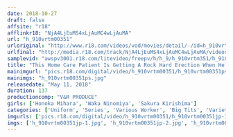 ```yaml
---
date: 2018-10-27
draft: false
affsite: "r18"
afflinkr18: "NjA4LjEuMS4xLjAuMC4wLjAuMA"
url: "h_910vrtm00351"
urloriginal: "http://www.r18.com/videos/vod/movies/detail/-/id=h_910vrtm00351"
urlfinal: "http://media.r18.com/track/NjA4LjEuMS4xLjAuMC4wLjAuMA/videos/vod/movies/detail/-/id=h_910vrtm00351"
samplevid: "awspv3001.r18.com/litevideo/freepv/h/h_9/h_910vrtm351/h_910vrtm351_dmb_w.mp4"
title: "This Home Care Patient Is Getting A Rock Hard Erection When He Sees This Home Helper's Big Titties! This Horny Home Helper Felt Responsible For His Condition, So She Gently Began To Give Him A Nice Handjob! But His Hard On Wouldn't Stop, So She Could No Longer Resist And Forgot Her Duties And Gave Him A Cowgirl Creampie Good Time! 2"
mainimgurl: "pics.r18.com/digital/video/h_910vrtm00351/h_910vrtm00351ps.jpg"
mainimgs: "h_910vrtm00351ps.jpg"
releasedate: "May 11, 2018"
duration: 137
productioncomp: "V&R PRODUCE"
girls: ['Honoka Mihara', 'Waka Ninomiya', 'Sakura Kirishima']
categories: ['Uniform', 'Series', 'Various Worker', 'Big Tits', 'Variety', 'Big Tits Lover', 'Creampie', 'Handjob', 'Titty Fuck', 'Dirty Talk']
imgurls: ['pics.r18.com/digital/video/h_910vrtm00351/h_910vrtm00351jp-1.jpg', 'pics.r18.com/digital/video/h_910vrtm00351/h_910vrtm00351jp-2.jpg', 'pics.r18.com/digital/video/h_910vrtm00351/h_910vrtm00351jp-3.jpg', 'pics.r18.com/digital/video/h_910vrtm00351/h_910vrtm00351jp-4.jpg', 'pics.r18.com/digital/video/h_910vrtm00351/h_910vrtm00351jp-5.jpg', 'pics.r18.com/digital/video/h_910vrtm00351/h_910vrtm00351jp-6.jpg', 'pics.r18.com/digital/video/h_910vrtm00351/h_910vrtm00351jp-7.jpg', 'pics.r18.com/digital/video/h_910vrtm00351/h_910vrtm00351jp-8.jpg', 'pics.r18.com/digital/video/h_910vrtm00351/h_910vrtm00351jp-9.jpg', 'pics.r18.com/digital/video/h_910vrtm00351/h_910vrtm00351jp-10.jpg', 'pics.r18.com/digital/video/h_910vrtm00351/h_910vrtm00351jp-11.jpg', 'pics.r18.com/digital/video/h_910vrtm00351/h_910vrtm00351jp-12.jpg', 'pics.r18.com/digital/video/h_910vrtm00351/h_910vrtm00351jp-13.jpg', 'pics.r18.com/digital/video/h_910vrtm00351/h_910vrtm00351jp-14.jpg', 'pics.r18.com/digital/video/h_910vrtm00351/h_910vrtm00351jp-15.jpg', 'pics.r18.com/digital/video/h_910vrtm00351/h_910vrtm00351jp-16.jpg', 'pics.r18.com/digital/video/h_910vrtm00351/h_910vrtm00351jp-17.jpg', 'pics.r18.com/digital/video/h_910vrtm00351/h_910vrtm00351jp-18.jpg', 'pics.r18.com/digital/video/h_910vrtm00351/h_910vrtm00351jp-19.jpg', 'pics.r18.com/digital/video/h_910vrtm00351/h_910vrtm00351jp-20.jpg']
imgs: ['h_910vrtm00351jp-1.jpg', 'h_910vrtm00351jp-2.jpg', 'h_910vrtm00351jp-3.jpg', 'h_910vrtm00351jp-4.jpg', 'h_910vrtm00351jp-5.jpg', 'h_910vrtm00351jp-6.jpg', 'h_910vrtm00351jp-7.jpg', 'h_910vrtm00351jp-8.jpg', 'h_910vrtm00351jp-9.jpg', 'h_910vrtm00351jp-10.jpg', 'h_910vrtm00351jp-11.jpg', 'h_910vrtm00351jp-12.jpg', 'h_910vrtm00351jp-13.jpg', 'h_910vrtm00351jp-14.jpg', 'h_910vrtm00351jp-15.jpg', 'h_910vrtm00351jp-16.jpg', 'h_910vrtm00351jp-17.jpg', 'h_910vrtm00351jp-18.jpg', 'h_910vrtm00351jp-19.jpg', 'h_910vrtm00351jp-20.jpg']
---
```

